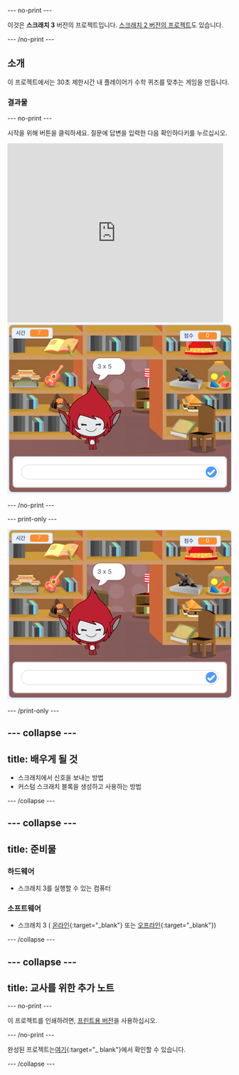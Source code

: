 --- no-print ---

이것은 **스크래치 3** 버전의 프로젝트입니다. [스크래치 2 버전의 프로젝트](https://projects.raspberrypi.org/ko-KR/projects/brain-game-scratch2)도 있습니다.

--- /no-print ---

## 소개

이 프로젝트에서는 30초 제한시간 내 플레이어가 수학 퀴즈를 맞추는 게임을 만듭니다.

### 결과물

--- no-print ---

시작을 위해 버튼을 클릭하세요. 질문에 답변을 입력한 다음 <kbd>확인하다</kbd>키를 누르십시오.

<div class="scratch-preview">
  <iframe allowtransparency="true" width="485" height="402" src="https://scratch.mit.edu/projects/embed/386294361/?autostart=false" frameborder="0" scrolling="no"></iframe>
  <img src="images/brain-final.png">
</div>

--- /no-print ---

--- print-only ---

![두뇌 게임](images/brain-final.png)

--- /print-only ---

--- collapse ---
---
title: 배우게 될 것
---

+ 스크래치에서 신호을 보내는 방법
+ 커스텀 스크래치 블록을 생성하고 사용하는 방법

--- /collapse ---

--- collapse ---
---
title: 준비물
---

### 하드웨어

+ 스크래치 3를 실행할 수 있는 컴퓨터

### 소프트웨어

+ 스크래치 3 ( [온라인](http://rpf.io/scratchon){:target="_blank"} 또는 [오프라인](http://rpf.io/scratchoff){:target="_blank"})

--- /collapse ---

--- collapse ---
---
title: 교사를 위한 추가 노트
---

--- no-print ---

이 프로젝트를 인쇄하려면, [프린트용 버전](https://projects.raspberrypi.org/ko-KR/projects/brain-game/print)을 사용하십시오.

--- /no-print ---

완성된 프로젝트는[여기](http://rpf.io/p/ko-KR/brain-game-get){:target="_ blank"}에서 확인할 수 있습니다.

--- /collapse ---